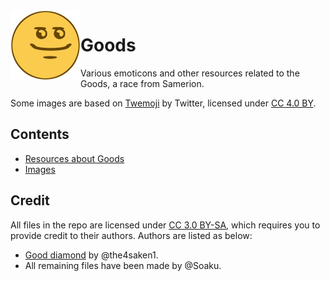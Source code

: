 <img src="images/medium/good.png" alt="" align="left" />

# Goods

Various emoticons and other resources related to the Goods, a race from Samerion.

Some images are based on [Twemoji](https://github.com/Twitter/Twemoji) by Twitter, licensed under
[CC 4.0 BY][twitter-license].

[twitter-license]: https://creativecommons.org/licenses/by/4.0/

## Contents

* [Resources about Goods](https://samerion.github.io/Goods)
* [Images](https://github.com/samerion/Goods/tree/master/images)

## Credit

All files in the repo are licensed under [CC 3.0 BY-SA](LICENSE), which requires you to provide credit to their
authors. Authors are listed as below:

* [Good diamond](images/large/gooddiamond.png) by @the4saken1.
* All remaining files have been made by @Soaku.

